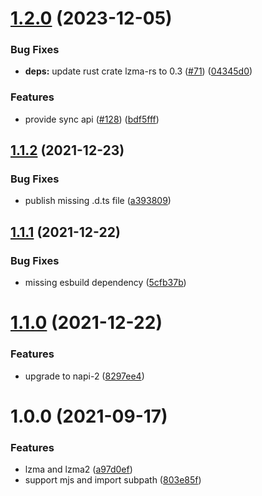 # [1.2.0](https://github.com/Brooooooklyn/lzma/compare/v1.1.2...v1.2.0) (2023-12-05)


### Bug Fixes

* **deps:** update rust crate lzma-rs to 0.3 ([#71](https://github.com/Brooooooklyn/lzma/issues/71)) ([04345d0](https://github.com/Brooooooklyn/lzma/commit/04345d08f215a41784cd13008f910e4219e53a8f))


### Features

* provide sync api ([#128](https://github.com/Brooooooklyn/lzma/issues/128)) ([bdf5fff](https://github.com/Brooooooklyn/lzma/commit/bdf5fffb1a80fcd0a225279b7f7f16227d549528))



## [1.1.2](https://github.com/Brooooooklyn/lzma/compare/v1.1.1...v1.1.2) (2021-12-23)

### Bug Fixes

- publish missing .d.ts file ([a393809](https://github.com/Brooooooklyn/lzma/commit/a393809d38dd4f4d721811109ca48fea9f58ab18))

## [1.1.1](https://github.com/Brooooooklyn/lzma/compare/v1.1.0...v1.1.1) (2021-12-22)

### Bug Fixes

- missing esbuild dependency ([5cfb37b](https://github.com/Brooooooklyn/lzma/commit/5cfb37b41d65528a36f701ce4aa7ba8a089be52f))

# [1.1.0](https://github.com/Brooooooklyn/lzma/compare/v1.0.0...v1.1.0) (2021-12-22)

### Features

- upgrade to napi-2 ([8297ee4](https://github.com/Brooooooklyn/lzma/commit/8297ee4f6a8c5693396dcbd9066db59b42d5e942))

# 1.0.0 (2021-09-17)

### Features

- lzma and lzma2 ([a97d0ef](https://github.com/Brooooooklyn/lzma/commit/a97d0ef74ead7eececaad17e5201d50e11c3e662))
- support mjs and import subpath ([803e85f](https://github.com/Brooooooklyn/lzma/commit/803e85f5671f2dec3c57a0e574de62a75e64e08c))
